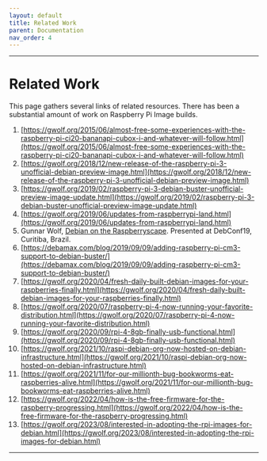 ```yaml
---
layout: default
title: Related Work
parent: Documentation
nav_order: 4
---
```

---
# Related Work
This page gathers several links of related resources. There has been a substantial amount of work on Raspberry Pi Image builds.

1. [https://gwolf.org/2015/06/almost-free-some-experiences-with-the-raspberry-pi-ci20-bananapi-cubox-i-and-whatever-will-follow.html](https://gwolf.org/2015/06/almost-free-some-experiences-with-the-raspberry-pi-ci20-bananapi-cubox-i-and-whatever-will-follow.html)
2. [https://gwolf.org/2018/12/new-release-of-the-raspberry-pi-3-unofficial-debian-preview-image.html](https://gwolf.org/2018/12/new-release-of-the-raspberry-pi-3-unofficial-debian-preview-image.html)
3. [https://gwolf.org/2019/02/raspberry-pi-3-debian-buster-unofficial-preview-image-update.html](https://gwolf.org/2019/02/raspberry-pi-3-debian-buster-unofficial-preview-image-update.html)
4. [https://gwolf.org/2019/06/updates-from-raspberrypi-land.html](https://gwolf.org/2019/06/updates-from-raspberrypi-land.html)
5. Gunnar Wolf, [Debian on the Raspberryscape](https://debconf19.debconf.org/talks/58-debian-on-the-raspberryscape/). Presented at DebConf19, Curitiba, Brazil.
6. [https://debamax.com/blog/2019/09/09/adding-raspberry-pi-cm3-support-to-debian-buster/](https://debamax.com/blog/2019/09/09/adding-raspberry-pi-cm3-support-to-debian-buster/)
7. [https://gwolf.org/2020/04/fresh-daily-built-debian-images-for-your-raspberries-finally.html](https://gwolf.org/2020/04/fresh-daily-built-debian-images-for-your-raspberries-finally.html)
8. [https://gwolf.org/2020/07/raspberry-pi-4-now-running-your-favorite-distribution.html](https://gwolf.org/2020/07/raspberry-pi-4-now-running-your-favorite-distribution.html)
9. [https://gwolf.org/2020/09/rpi-4-8gb-finally-usb-functional.html](https://gwolf.org/2020/09/rpi-4-8gb-finally-usb-functional.html)
10. [https://gwolf.org/2021/10/raspi-debian-org-now-hosted-on-debian-infrastructure.html](https://gwolf.org/2021/10/raspi-debian-org-now-hosted-on-debian-infrastructure.html)
11. [https://gwolf.org/2021/11/for-our-millionth-bug-bookworms-eat-raspberries-alive.html](https://gwolf.org/2021/11/for-our-millionth-bug-bookworms-eat-raspberries-alive.html)
12. [https://gwolf.org/2022/04/how-is-the-free-firmware-for-the-raspberry-progressing.html](https://gwolf.org/2022/04/how-is-the-free-firmware-for-the-raspberry-progressing.html)
13. [https://gwolf.org/2023/08/interested-in-adopting-the-rpi-images-for-debian.html](https://gwolf.org/2023/08/interested-in-adopting-the-rpi-images-for-debian.html)

---
